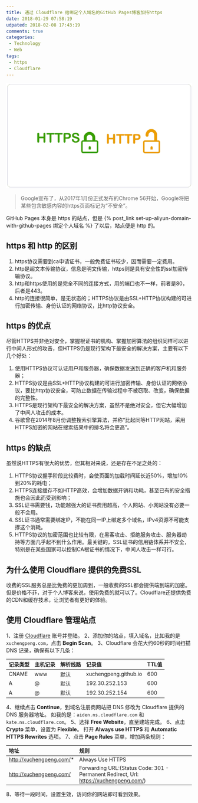```yaml
---
title: 通过 Cloudflare 给绑定个人域名的GitHub Pages博客加持https
date: 2018-01-29 07:58:19
udpated: 2018-02-08 17:43:19
comments: true
categories:
 - Technology
 - Web
tags:
 - https
 - Cloudflare
---
```


![](/images/https&http.jpg)

> Google宣布了，从2017年1月份正式发布的Chrome 56开始，Google将把某些包含敏感内容的https页面标记为“不安全”。

GitHub Pages 本身是 https 的站点，但是 {% post_link set-up-aliyun-domain-with-github-pages 绑定个人域名 %} 了以后，站点便是 http 的。

## https 和 http 的区别

1. https协议需要到ca申请证书，一般免费证书较少，因而需要一定费用。
2. http是超文本传输协议，信息是明文传输，https则是具有安全性的ssl加密传输协议。
3. http和https使用的是完全不同的连接方式，用的端口也不一样，前者是80，后者是443。
4. http的连接很简单，是无状态的；HTTPS协议是由SSL+HTTP协议构建的可进行加密传输、身份认证的网络协议，比http协议安全。

<!--more-->

## https 的优点

尽管HTTPS并非绝对安全，掌握根证书的机构、掌握加密算法的组织同样可以进行中间人形式的攻击，但HTTPS仍是现行架构下最安全的解决方案，主要有以下几个好处：

1. 使用HTTPS协议可认证用户和服务器，确保数据发送到正确的客户机和服务器；
2. HTTPS协议是由SSL+HTTP协议构建的可进行加密传输、身份认证的网络协议，要比http协议安全，可防止数据在传输过程中不被窃取、改变，确保数据的完整性。
3. HTTPS是现行架构下最安全的解决方案，虽然不是绝对安全，但它大幅增加了中间人攻击的成本。
4. 谷歌曾在2014年8月份调整搜索引擎算法，并称“比起同等HTTP网站，采用HTTPS加密的网站在搜索结果中的排名将会更高”。

## https 的缺点

虽然说HTTPS有很大的优势，但其相对来说，还是存在不足之处的：

1. HTTPS协议握手阶段比较费时，会使页面的加载时间延长近50%，增加10%到20%的耗电；
2. HTTPS连接缓存不如HTTP高效，会增加数据开销和功耗，甚至已有的安全措施也会因此而受到影响；
3. SSL证书需要钱，功能越强大的证书费用越高，个人网站、小网站没有必要一般不会用。
4. SSL证书通常需要绑定IP，不能在同一IP上绑定多个域名，IPv4资源不可能支撑这个消耗。
5. HTTPS协议的加密范围也比较有限，在黑客攻击、拒绝服务攻击、服务器劫持等方面几乎起不到什么作用。最关键的，SSL证书的信用链体系并不安全，特别是在某些国家可以控制CA根证书的情况下，中间人攻击一样可行。

## 为什么使用 Cloudflare 提供的免费SSL

收费的SSL服务总是比免费的更加周到，一般收费的SSL都会提供端到端的加密。但是价格不菲，对于个人博客来说，使用免费的就可以了。Cloudflare还提供免费的CDN和缓存技术，让浏览者有更好的体验。

## 使用 Cloudflare 管理站点

1、注册 [Cloudflare](https://www.cloudflare.com/) 账号并登陆。
2、添加你的站点，填入域名，比如我的是 `xuchengpeng.com`，点击 **Begin Scan**。
3、Cloudflare 会花大约60秒的时间扫描 DNS 记录，确保有以下几条：

| 记录类型       | 主机记录       | 解析线路       | 记录值         | TTL值          |
| :------------- | :------------- | :------------- | :------------- | :------------- |
| CNAME          | www            | 默认           | xuchengpeng.github.io | 600            |
| A              | @              | 默认           | 192.30.252.153 | 600            |
| A              | @              | 默认           | 192.30.252.154 | 600            |

4、继续点击 **Continue**，到域名注册商网站把 DNS 修改为 Cloudflare 提供的 DNS 服务器地址。
   如我的是：`aiden.ns.cloudflare.com` 和 `kate.ns.cloudflare.com`。
5、选择 **Free Website**，直至建站完成。
6、点击 **Crypto** 菜单，设置为 **Flexible**。
打开 **Always use HTTPS** 和 **Automatic HTTPS Rewrites** 选项。
7、点击 **Page Rules** 菜单，增加两条规则：

| 地址           | 规则           |
| :------------- | :------------- |
| http://xuchengpeng.com/* | Always Use HTTPS            |
| http://xuchengpeng.com/ | Forwarding URL:(Status Code: 301 - Permanent Redirect, Url: https://xuchengpeng.com/) |

8、等待一段时间，设置生效，访问你的网站即可看到效果。
